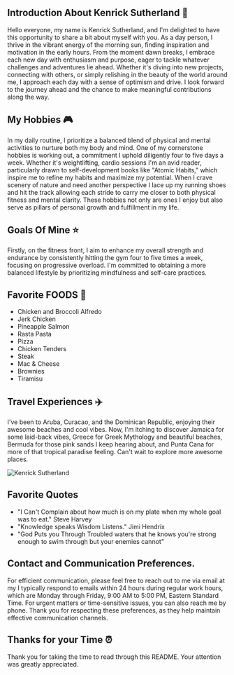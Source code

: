## Introduction About Kenrick Sutherland 🖤

Hello everyone, my name is Kenrick Sutherland, and I'm delighted to have this opportunity to share a bit about myself with you. As a day person, I thrive in the vibrant energy of the morning sun, finding inspiration and motivation in the early hours. From the moment dawn breaks, I embrace each new day with enthusiasm and purpose, eager to tackle whatever challenges and adventures lie ahead. Whether it's diving into new projects, connecting with others, or simply relishing in the beauty of the world around me, I approach each day with a sense of optimism and drive. I look forward to the journey ahead and the chance to make meaningful contributions along the way.

## My Hobbies 🎮


In my daily routine, I prioritize a balanced blend of physical and mental activities to nurture both my body and mind. One of my cornerstone hobbies is working out, a commitment I uphold diligently four to five days a week. Whether it's weightlifting, cardio sessions I'm an avid reader, particularly drawn to self-development books like "Atomic Habits," which inspire me to refine my habits and maximize my potential. When I crave scenery of nature and need another perspective I lace up my running shoes and hit the track allowing each stride to carry me closer to both physical fitness and mental clarity. These hobbies not only are ones I enjoy but also serve as pillars of personal growth and fulfillment in my life.

## Goals Of Mine ⭐

Firstly, on the fitness front, I aim to enhance my overall strength and endurance by consistently hitting the gym four to five times a week, focusing on progressive overload. I'm committed to obtaining a more balanced lifestyle by prioritizing mindfulness and self-care practices.

## Favorite FOODS 🍕


- Chicken and Broccoli Alfredo
- Jerk Chicken
- Pineapple Salmon
- Rasta Pasta
- Pizza
- Chicken Tenders
- Steak
- Mac & Cheese
- Brownies
- Tiramisu

## Travel Experiences ✈️


I've been to Aruba, Curacao, and the Dominican Republic, enjoying their awesome beaches and cool vibes. Now, I'm itching to discover Jamaica for some laid-back vibes, Greece for Greek Mythology and beautiful beaches, Bermuda for those pink sands I keep hearing about, and Punta Cana for more of that tropical paradise feeling. Can't wait to explore more awesome places. 

![Kenrick Sutherland](https://www.siliconrepublic.com/wp-content/uploads/2022/11/AdobeStock_20136083-718x523.jpeg)

## Favorite Quotes

- "I Can't Complain about how much is on my plate when my whole goal was to eat." Steve Harvey
- "Knowledge speaks Wisdom Listens." Jimi Hendrix
- "God Puts you Through Troubled waters that he knows you're strong enough to swim through but your enemies cannot"

## Contact and Communication Preferences.
For efficient communication, please feel free to reach out to me via email at my  I typically respond to emails within 24 hours during regular work hours, which are Monday through Friday, 9:00 AM to 5:00 PM, Eastern Standard Time. For urgent matters or time-sensitive issues, you can also reach me by phone. Thank you for respecting these preferences, as they help maintain effective communication channels.

## Thanks for your Time ⏰


Thank you for taking the time to read through this README. Your attention was greatly appreciated.
